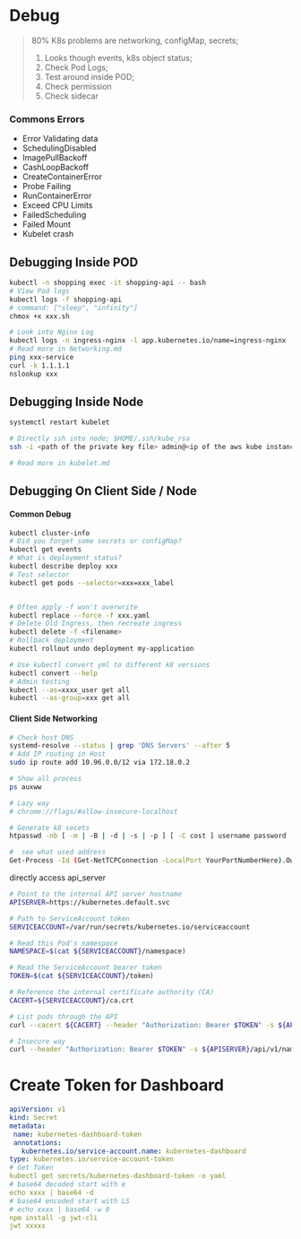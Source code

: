 # Debug
> 80% K8s problems are networking, configMap, secrets;
> 
> 1. Looks though events, k8s object status;
> 2. Check Pod Logs;
> 3. Test around inside POD;
> 4. Check permission
> 5. Check sidecar

### Commons Errors
- Error Validating data
- SchedulingDisabled
- ImagePullBackoff
- CashLoopBackoff
- CreateContainerError
- Probe Failing
- RunContainerError
- Exceed CPU Limits
- FailedScheduling
- Failed Mount
- Kubelet crash

## Debugging Inside POD
```bash
kubectl -n shopping exec -it shopping-api -- bash
# View Pod logs
kubectl logs -f shopping-api
# command: ["sleep", "infinity"]
chmox +x xxx.sh

# Look into Nginx Log
kubectl logs -n ingress-nginx -l app.kubernetes.io/name=ingress-nginx
# Read more in Networking.md
ping xxx-service
curl -k 1.1.1.1
nslookup xxx
```

## Debugging Inside Node
```bash
systemctl restart kubelet

# Directly ssh into node; $HOME/.ssh/kube_rsa
ssh -i <path of the private key file> admin@<ip of the aws kube instances>

# Read more in kubelet.md
```

## Debugging On Client Side / Node
#### Common Debug
```bash
kubectl cluster-info
# Did you forget some secrets or configMap?
kubectl get events
# What is deployment status?
kubectl describe deploy xxx
# Test selector
kubectl get pods --selector=xxx=xxx_label


# Often apply -f won't overwrite
kubectl replace --force -f xxx.yaml
# Delete Old Ingress, then recreate ingress
kubectl delete -f <filename>
# Rollback deployment
kubectl rollout undo deployment my-application

# Use kubectl convert yml to different k8 versions
kubectl convert --help
# Admin testing
kubectl --as=xxxx_user get all
kubectl --as-group=xxx get all
```

#### Client Side Networking
```bash
# Check host DNS
systemd-resolve --status | grep 'DNS Servers' --after 5
# Add IP routing in Host
sudo ip route add 10.96.0.0/12 via 172.18.0.2

# Show all process
ps auxww

# Lazy way
# chrome://flags/#allow-insecure-localhost

# Generate k8 secets
htpasswd -nb [ -m | -B | -d | -s | -p ] [ -C cost ] username password

#  see what used address
Get-Process -Id (Get-NetTCPConnection -LocalPort YourPortNumberHere).OwningProcess
```

directly access api_server
```bash
# Point to the internal API server hostname
APISERVER=https://kubernetes.default.svc

# Path to ServiceAccount token
SERVICEACCOUNT=/var/run/secrets/kubernetes.io/serviceaccount

# Read this Pod's namespace
NAMESPACE=$(cat ${SERVICEACCOUNT}/namespace)

# Read the ServiceAccount bearer token
TOKEN=$(cat ${SERVICEACCOUNT}/token)

# Reference the internal certificate authority (CA)
CACERT=${SERVICEACCOUNT}/ca.crt

# List pods through the API
curl --cacert ${CACERT} --header "Authorization: Bearer $TOKEN" -s ${APISERVER}/api/v1/namespaces/shopping/pods/ 

# Insecure way
curl --header "Authorization: Bearer $TOKEN" -s ${APISERVER}/api/v1/namespaces/shopping/pods/ --insecure
```


# Create Token for Dashboard
```yml
apiVersion: v1
kind: Secret
metadata:
 name: kubernetes-dashboard-token
 annotations:
   kubernetes.io/service-account.name: kubernetes-dashboard
type: kubernetes.io/service-account-token
# Get Token
kubectl get secrets/kubernetes-dashboard-token -o yaml
# base64 decoded start with e
echo xxxx | base64 -d
# base64 encoded start with LS 
# echo xxxx | base64 -w 0
npm install -g jwt-cli
jwt xxxxx
```